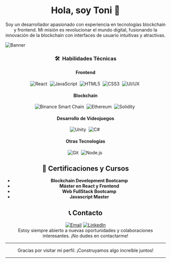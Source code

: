 <div align="center">
<h1 align="center">Hola, soy Toni 👋</h1>
</div>

<p align="center">Soy un desarrollador apasionado con experiencia en tecnologías blockchain y frontend. Mi misión es revolucionar el mundo digital, fusionando la innovación de la blockchain con interfaces de usuario intuitivas y atractivas.</p>

![Banner](https://github.com/ToniDevStyle/ToniDevStyle/assets/72858333/339a6c4e-9393-4f3c-b73f-886ce19c8163)



<div align="center">

### 🛠 &nbsp;Habilidades Técnicas

#### Frontend
![React](https://img.shields.io/badge/React-20232A?style=flat&logo=react&logoColor=61DAFB)&nbsp;
![JavaScript](https://img.shields.io/badge/JavaScript-F7DF1E?style=flat&logo=javascript&logoColor=black)&nbsp;
![HTML5](https://img.shields.io/badge/HTML5-E34F26?style=flat&logo=html5&logoColor=white)&nbsp;
![CSS3](https://img.shields.io/badge/CSS3-1572B6?style=flat&logo=css3&logoColor=white)&nbsp;
![UI/UX](https://img.shields.io/badge/UI%2FUX-000000?style=flat&logo=adobe&logoColor=white)&nbsp;

#### Blockchain
![Binance Smart Chain](https://img.shields.io/badge/Binance%20Smart%20Chain-F0B90B?style=flat&logo=binance&logoColor=white)&nbsp;
![Ethereum](https://img.shields.io/badge/Ethereum-363636?style=flat&logo=ethereum&logoColor=white)&nbsp;
![Solidity](https://img.shields.io/badge/Solidity-363636?style=flat&logo=solidity&logoColor=white)&nbsp;

#### Desarrollo de Videojuegos
![Unity](https://img.shields.io/badge/Unity-000000?style=flat&logo=unity&logoColor=white)&nbsp;
![C#](https://img.shields.io/badge/C%23-239120?style=flat&logo=c-sharp&logoColor=white&color=purple)&nbsp;

#### Otras Tecnologías
![Git](https://img.shields.io/badge/Git-F05032?style=flat&logo=git&logoColor=white)&nbsp;
![Node.js](https://img.shields.io/badge/Node.js-43853D?style=flat&logo=node.js&logoColor=white)&nbsp;






## 📜 Certificaciones y Cursos


- **Blockchain Development Bootcamp**
- **Máster en React y Frontend** 
- **Web FullStack Bootcamp**
- **Javascript Master** 

## 📞 Contacto

<div align="center">
  <a href="mailto:tvr9869@gmail.com"><img src="https://img.shields.io/badge/Email-D14836?style=flat&logo=gmail&logoColor=white" alt="Email"></a>
  <a href="https://www.linkedin.com/in/tonivieirarubio-informatico/"><img src="https://img.shields.io/badge/LinkedIn-0077B5?style=flat&logo=linkedin&logoColor=white" alt="LinkedIn"></a>

<br />
Estoy siempre abierto a nuevas oportunidades y colaboraciones interesantes. ¡No dudes en contactarme!


---

Gracias por visitar mi perfil. ¡Construyamos algo increíble juntos!

---


